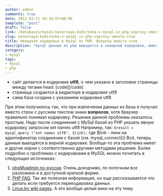 ```yaml
---
author: admin
comments: true
date: 2011-03-21 16:10:57+00:00
template: "post"
draft: false
link: /databases/mysql/nevernaya-kodirovka-v-mysql-iz-php-voprosy-vmesto-slov
slug: nevernaya-kodirovka-v-mysql-iz-php-voprosy-vmesto-slov
title: Неверная кодировка в MySql из PHP. Вопросы вместо слов
description: "mysql данные из php выводятся в неверной кодировке, вместо слов знаки вопросов"
category:
- mysql
tags:
- mysql
- php
---
```


- сайт делается в кодировке **utf8**, о чем указано в заголовке страницы между тегами head:
[code]<meta http-equiv="content-type" content="text/html; charset=utf-8">[/code]
- страница создается в редакторе в кодировке utf8
- сама база создана с указанием кодировки utf8

При этом получилось так, что при извлечении данных из базы я получал вместо строк с русским текстом знаки **вопросов**, хотя браузер правильно понимал кодировку. 
Решение данной проблемы оказалось простым. Надо после соединения с MySql базой из PHP указать явную кодировку запросом set names utf8 
Например, так:
`$result = mysql_query ("set names utf8", $link);`
где $link - линк на идентификатор соединения с базой (см. mysql_connect())
Всё, теперь данные выводятся в верной кодировке. 
Вообще-то эта проблема имеет и другие корни с соответственно другими методами решения. Более подробно о проблемах с кодировками в MySQL можно почитать в следующих источниках:

1. [phpMyadmin по-русски](https://php-myadmin.ru/learning/mysql-cir.html). Очень доходчиво, по полочкам все разложено и в доступной краткой форме.
2. [PHP FAQ](http://www.phpfaq.ru/charset). Так же полезная информация, но еще рассказывается что делать если требуется перекодировка данных.
3. [Linux.by wiki pages](https://www.linux.by/wiki/index.php/FAQ_PHP_MySQL_charset). А это вообще целый вики на эту тему.
